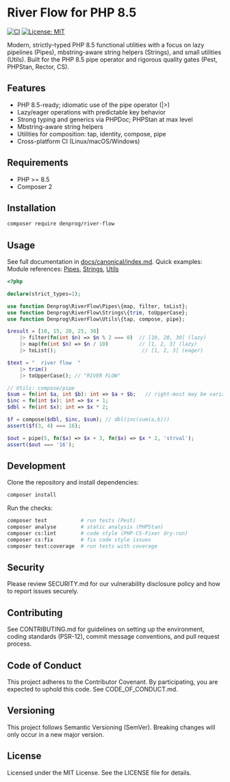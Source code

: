 # River Flow for PHP 8.5

[![CI](https://github.com/denprog/river-flow/actions/workflows/ci.yml/badge.svg)](https://github.com/denprog/river-flow/actions/workflows/ci.yml)
[![License: MIT](https://img.shields.io/badge/License-MIT-green.svg)](LICENSE)

Modern, strictly-typed PHP 8.5 functional utilities with a focus on lazy pipelines (Pipes), mbstring-aware string helpers (Strings), and small utilities (Utils). Built for the PHP 8.5 pipe operator and rigorous quality gates (Pest, PHPStan, Rector, CS).

## Features
- PHP 8.5-ready; idiomatic use of the pipe operator (|>)
- Lazy/eager operations with predictable key behavior
- Strong typing and generics via PHPDoc; PHPStan at max level
- Mbstring-aware string helpers
- Utilities for composition: tap, identity, compose, pipe
- Cross-platform CI (Linux/macOS/Windows)

## Requirements
- PHP >= 8.5
- Composer 2

## Installation
```bash
composer require denprog/river-flow
```

## Usage
See full documentation in [docs/canonical/index.md](docs/canonical/index.md). Quick examples:
Module references: [Pipes](docs/canonical/pipes.md), [Strings](docs/canonical/strings.md), [Utils](docs/canonical/utils.md)

```php
<?php

declare(strict_types=1);

use function Denprog\RiverFlow\Pipes\{map, filter, toList};
use function Denprog\RiverFlow\Strings\{trim, toUpperCase};
use function Denprog\RiverFlow\Utils\{tap, compose, pipe};

$result = [10, 15, 20, 25, 30]
    |> filter(fn(int $n) => $n % 2 === 0)  // [10, 20, 30] (lazy)
    |> map(fn(int $n) => $n / 10)          // [1, 2, 3] (lazy)
    |> toList();                            // [1, 2, 3] (eager)

$text = "  river flow  "
    |> trim()
    |> toUpperCase(); // "RIVER FLOW"

// Utils: compose/pipe
$sum = fn(int $a, int $b): int => $a + $b;   // right-most may be variadic
$inc = fn(int $x): int => $x + 1;
$dbl = fn(int $x): int => $x * 2;

$f = compose($dbl, $inc, $sum); // dbl(inc(sum(a,b)))
assert($f(3, 4) === 16);

$out = pipe(5, fn($x) => $x + 3, fn($x) => $x * 2, 'strval');
assert($out === '16');
```

## Development
Clone the repository and install dependencies:
```bash
composer install
```

Run the checks:
```bash
composer test           # run tests (Pest)
composer analyse        # static analysis (PHPStan)
composer cs:lint        # code style (PHP-CS-Fixer dry-run)
composer cs:fix         # fix code style issues
composer test:coverage  # run tests with coverage
```

## Security
Please review SECURITY.md for our vulnerability disclosure policy and how to report issues securely.

## Contributing
See CONTRIBUTING.md for guidelines on setting up the environment, coding standards (PSR-12), commit message conventions, and pull request process.

## Code of Conduct
This project adheres to the Contributor Covenant. By participating, you are expected to uphold this code. See CODE_OF_CONDUCT.md.

## Versioning
This project follows Semantic Versioning (SemVer). Breaking changes will only occur in a new major version.

## License
Licensed under the MIT License. See the LICENSE file for details.
